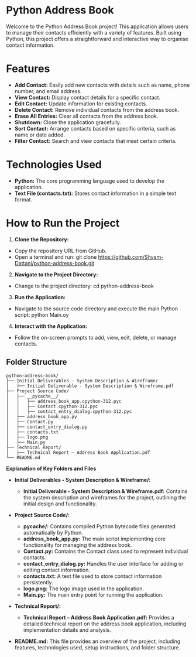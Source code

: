 # **Python Address Book**

Welcome to the Python Address Book project! This application allows users to manage their contacts efficiently with a variety of features. Built using Python, this project offers a straightforward and interactive way to organise contact information.

# **Features**
- **Add Contact:** Easily add new contacts with details such as name, phone number, and email address.
- **View Contact:** Display contact details for a specific contact.
- **Edit Contact:** Update information for existing contacts.
- **Delete Contact:** Remove individual contacts from the address book.
- **Erase All Entries:** Clear all contacts from the address book.
- **Shutdown:** Close the application gracefully.
- **Sort Contact:** Arrange contacts based on specific criteria, such as name or date added.
- **Filter Contact:** Search and view contacts that meet certain criteria.

# **Technologies Used**
- **Python:** The core programming language used to develop the application.
- **Text File (contacts.txt):** Stores contact information in a simple text format.

# **How to Run the Project**
1.  **Clone the Repository:**
- Copy the repository URL from GitHub.
- Open a terminal and run:
  git clone https://github.com/Shyam-Dattani/python-address-book.git

2.  **Navigate to the Project Directory:**
- Change to the project directory:
  cd python-address-book

3.  **Run the Application:**
- Navigate to the source code directory and execute the main Python script:
  python Main.oy

4.  **Interact with the Application:**
- Follow the on-screen prompts to add, view, edit, delete, or manage contacts.

## **Folder Structure**
```
python-address-book/
├── Initial Deliverables - System Description & Wireframe/
│   ├── Initial Deliverable - System Description & Wireframe.pdf
├── Project Source Code/
│   ├── __pycache__/
│   │   ├── address_book_app.cpython-312.pyc
│   │   ├── Contact.cpython-312.pyc
│   │   ├── contact_entry_dialog.cpython-312.pyc
│   ├── address_book_app.py
│   ├── Contact.py
│   ├── contact_entry_dialog.py
│   ├── contacts.txt
│   ├── logo.png
│   ├── Main.py
├── Technical Report/
│   ├── Technical Report – Address Book Application.pdf
└── README.md
```

**Explanation of Key Folders and Files**

- **Initial Deliverables - System Description & Wireframe/:**
  - **Initial Deliverable - System Description & Wireframe.pdf:** Contains the system description and wireframes for the project, outlining the initial design and functionality.

- **Project Source Code/:**
  - **pycache/:** Contains compiled Python bytecode files generated automatically by Python.
  - **address_book_app.py:** The main script implementing core functionality for managing the address book.
  - **Contact.py:** Contains the Contact class used to represent individual contacts.
  - **contact_entry_dialog.py:** Handles the user interface for adding or editing contact information.
  - **contacts.txt:** A text file used to store contact information persistently.
  - **logo.png:** The logo image used in the application.
  - **Main.py:** The main entry point for running the application.

- **Technical Report/:**
  - **Technical Report – Address Book Application.pdf:** Provides a detailed technical report on the address book application, including implementation details and analysis.

- **README.md:** This file provides an overview of the project, including features, technologies used, setup instructions, and folder structure.
